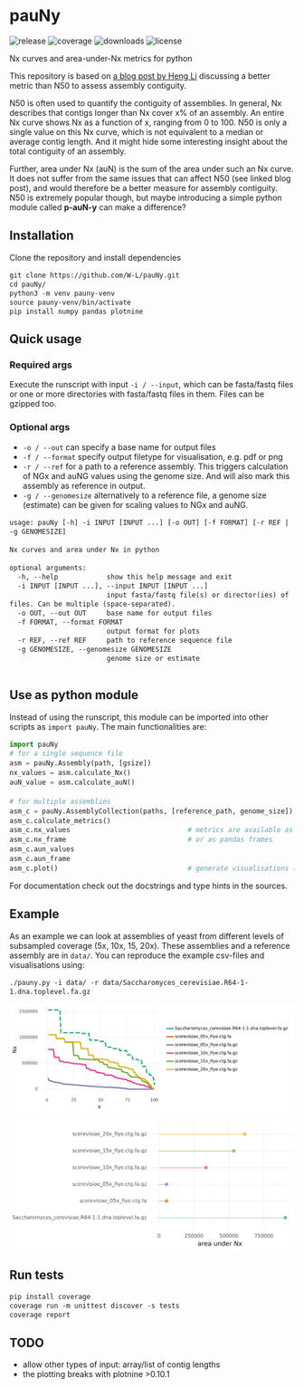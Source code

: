 # pauNy

![release](https://img.shields.io/github/v/release/W-L/pauNy)
![coverage](https://img.shields.io/badge/coverage-98%25-success)
![downloads](https://img.shields.io/github/downloads/W-L/pauNy/total)
![license](https://img.shields.io/github/license/W-L/pauNy)


Nx curves and area-under-Nx metrics for python

This repository is based on [a blog post by Heng Li](https://lh3.github.io/2020/04/08/a-new-metric-on-assembly-contiguity) discussing 
a better metric than N50 to assess assembly contiguity.

N50 is often used to quantify the contiguity of assemblies. In general, Nx describes that contigs longer than Nx cover x% of an assembly.
An entire Nx curve shows Nx as a function of x, ranging from 0 to 100.
N50 is only a single value on this Nx curve, which is not equivalent to a median or average contig length. 
And it might hide some interesting insight about the total contiguity of an assembly.

 
Further, area under Nx (auN) is the sum of the area under such an Nx curve. It does not suffer from the same issues that can affect N50 (see linked blog post), 
and would therefore be a better measure for assembly contiguity. N50 is extremely popular though, but maybe introducing a simple python module called **p-auN-y** can make a difference? 

## Installation

Clone the repository and install dependencies

```shell
git clone https://github.com/W-L/pauNy.git
cd pauNy/
python3 -m venv pauny-venv
source pauny-venv/bin/activate
pip install numpy pandas plotnine
```


## Quick usage

### Required args

Execute the runscript with input `-i / --input`, which can be fasta/fastq files or one or more directories with fasta/fastq files in them. Files can be gzipped too.

### Optional args

- `-o / --out` can specify a base name for output files
- `-f / --format` specify output filetype for visualisation, e.g. pdf or png
- `-r / --ref` for a path to a reference assembly. This triggers calculation of NGx and auNG values using the genome size. And will also mark this assembly as reference in output.
- `-g / --genomesize` alternatively to a reference file, a genome size (estimate) can be given for scaling values to NGx and auNG.


```
usage: pauNy [-h] -i INPUT [INPUT ...] [-o OUT] [-f FORMAT] [-r REF | -g GENOMESIZE]

Nx curves and area under Nx in python

optional arguments:
  -h, --help            show this help message and exit
  -i INPUT [INPUT ...], --input INPUT [INPUT ...]
                        input fasta/fastq file(s) or director(ies) of files. Can be multiple (space-separated).
  -o OUT, --out OUT     base name for output files
  -f FORMAT, --format FORMAT
                        output format for plots
  -r REF, --ref REF     path to reference sequence file
  -g GENOMESIZE, --genomesize GENOMESIZE
                        genome size or estimate


```



## Use as python module

Instead of using the runscript, this module can be imported into other scripts as `import pauNy`. The main functionalities are:

```python
import pauNy
# for a single sequence file
asm = pauNy.Assembly(path, [gsize])
nx_values = asm.calculate_Nx()
auN_value = asm.calculate_auN()

# for multiple assemblies
asm_c = pauNy.AssemblyCollection(paths, [reference_path, genome_size])
asm_c.calculate_metrics()                   
asm_c.nx_values                             # metrics are available as dictionaries per input file
asm_c.nx_frame                              # or as pandas frames
asm_c.aun_values
asm_c.aun_frame
asm_c.plot()                                # generate visualisations (see example)
```

For documentation check out the docstrings and type hints in the sources.


## Example

As an example we can look at assemblies of yeast from different levels of subsampled coverage (5x, 10x, 15, 20x). These assemblies and a reference assembly are in `data/`.
You can reproduce the example csv-files and visualisations using:

```shell
./pauny.py -i data/ -r data/Saccharomyces_cerevisiae.R64-1-1.dna.toplevel.fa.gz
```

![example_nx](example/pauNy.nx.png)


![example_aun](example/pauNy.aun.png)



## Run tests

```shell
pip install coverage
coverage run -m unittest discover -s tests
coverage report
```


## TODO

- allow other types of input: array/list of contig lengths
- the plotting breaks with plotnine >0.10.1 





